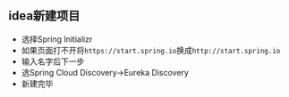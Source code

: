 
## idea新建项目
- 选择Spring Initializr
- 如果页面打不开将`https://start.spring.io`换成`http://start.spring.io`
- 输入名字后下一步
- 选Spring Cloud Discovery->Eureka Discovery
- 新建完毕
